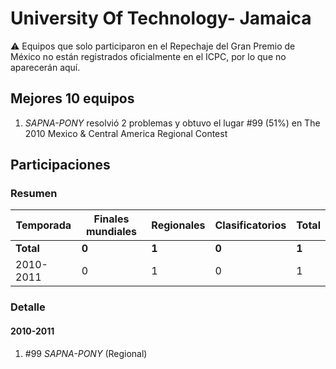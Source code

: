 # University Of Technology- Jamaica

:warning: Equipos que solo participaron en el Repechaje del Gran Premio de México no están registrados oficialmente en el ICPC, por lo que no aparecerán aquí.

## Mejores 10 equipos

1. _SAPNA-PONY_ resolvió 2 problemas y obtuvo el lugar #99 (51%) en The 2010 Mexico & Central America Regional Contest

## Participaciones

### Resumen

| Temporada | Finales mundiales | Regionales | Clasificatorios | Total |
| --- | --- | --- | --- | --- |
| **Total** | **0** | **1** | **0** | **1** |
| 2010-2011 | 0 | 1 | 0 | 1 |

### Detalle

#### 2010-2011

1. #99 _SAPNA-PONY_ (Regional)




